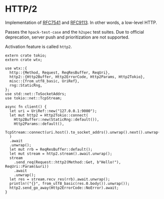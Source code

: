 # HTTP/2

Implementation of [RFC7541](https://datatracker.ietf.org/doc/html/rfc7541) and [RFC9113](https://datatracker.ietf.org/doc/html/rfc9113). In other words, a low-level HTTP.

Passes the `hpack-test-case` and the `h2spec` test suites. Due to official deprecation, server push and prioritization are not supported.

Activation feature is called `http2`.

```rust,edition2021
extern crate tokio;
extern crate wtx;

use wtx::{
  http::{Method, Request, ReqResBuffer, ReqUri},
  http2::{Http2Buffer, Http2ErrorCode, Http2Params, Http2Tokio},
  misc::{from_utf8_basic, UriRef},
  rng::StaticRng,
};
use std::net::ToSocketAddrs;
use tokio::net::TcpStream;

async fn client() {
  let uri = UriRef::new("127.0.0.1:9000");
  let mut http2 = Http2Tokio::connect(
    Http2Buffer::new(StaticRng::default()),
    Http2Params::default(),
    TcpStream::connect(uri.host().to_socket_addrs().unwrap().next().unwrap()).await.unwrap(),
  )
  .await
  .unwrap();
  let mut rrb = ReqResBuffer::default();
  let mut stream = http2.stream().await.unwrap();
  stream
    .send_req(Request::http2(Method::Get, b"Hello!"), ReqUri::Param(&uri))
    .await
    .unwrap();
  let res = stream.recv_res(rrb).await.unwrap();
  println!("{}", from_utf8_basic(res.0.body()).unwrap());
  http2.send_go_away(Http2ErrorCode::NoError).await;
}
```